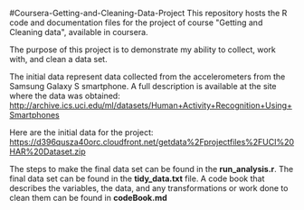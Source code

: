 ﻿#Coursera-Getting-and-Cleaning-Data-Project
This repository hosts the R code and documentation files for the project of course "Getting and Cleaning data", available in coursera.

The purpose of this project is to demonstrate my ability to collect, work with, and clean a data set.

The initial data represent data collected from the accelerometers from the Samsung Galaxy S smartphone. A full description is available at the site where the data was obtained:
<http://archive.ics.uci.edu/ml/datasets/Human+Activity+Recognition+Using+Smartphones>

Here are the initial data for the project:
<https://d396qusza40orc.cloudfront.net/getdata%2Fprojectfiles%2FUCI%20HAR%20Dataset.zip>

The steps to make the final data set can be found in the **run_analysis.r**. The final data set can be found in the **tidy_data.txt** file. A code book that describes the variables, the data, and any transformations or work done to clean them can be found in **codeBook.md**
